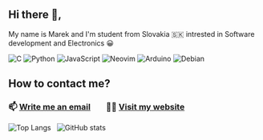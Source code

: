 ## Hi there 👋,
My name is Marek and I'm student from Slovakia 🇸🇰 intrested in Software development and Electronics 😀

![C](https://img.shields.io/badge/c-%2300599C.svg?style=for-the-badge&logo=c&logoColor=white) ![Python](https://img.shields.io/badge/python-3670A0?style=for-the-badge&logo=python&logoColor=ffdd54) ![JavaScript](https://img.shields.io/badge/javascript-%23323330.svg?style=for-the-badge&logo=javascript&logoColor=%23F7DF1E) ![Neovim](https://img.shields.io/badge/NeoVim-%2357A143.svg?&style=for-the-badge&logo=neovim&logoColor=white) ![Arduino](https://img.shields.io/badge/-Arduino-00979D?style=for-the-badge&logo=Arduino&logoColor=white) ![Debian](https://img.shields.io/badge/Debian-D70A53?style=for-the-badge&logo=debian&logoColor=white)

## How to contact me?
### 📫 [Write me an email](marek.lamos16@gmail.com) &nbsp;&nbsp;&nbsp;&nbsp;&nbsp;&nbsp;&nbsp;👨‍💻 [Visit my website](https://heun11.github.io/)

![Top Langs](https://github-readme-stats.vercel.app/api/top-langs/?username=Heun11&layout=compact&theme=gruvbox)&nbsp;&nbsp;&nbsp;![GitHub stats](https://github-readme-stats.vercel.app/api?username=Heun11&show_icons=true&hide=prs&theme=gruvbox)